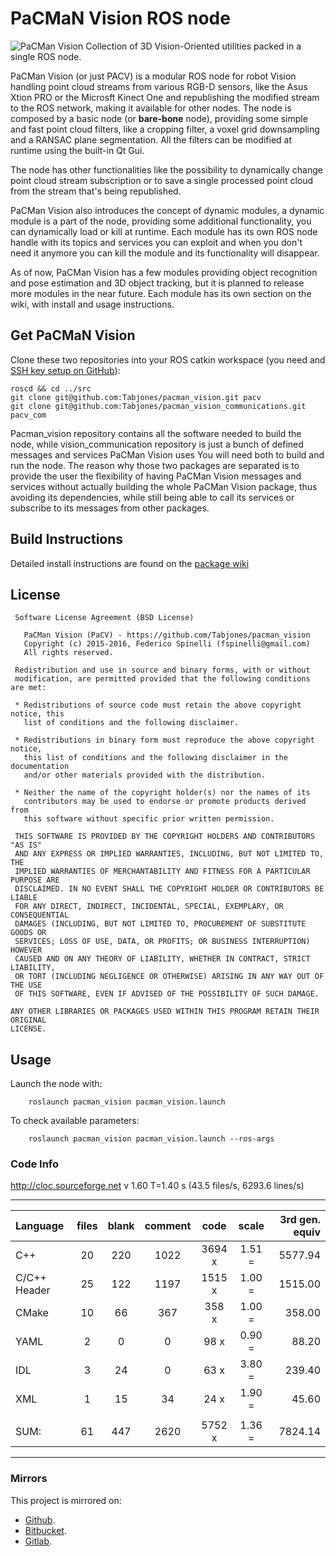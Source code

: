 # PaCMaN Vision ROS node #
![PaCMan Vision](https://cloud.githubusercontent.com/assets/1950251/12723299/22f2d844-c909-11e5-9621-142a1d49dcd4.png)
Collection of 3D Vision-Oriented utilities packed in a single ROS node.

PaCMan Vision (or just PACV) is a modular ROS node for robot Vision handling point cloud streams from various RGB-D sensors, like the Asus Xtion PRO or the Microsft Kinect One and republishing
the modified stream to the ROS network, making it available for other nodes.
The node is composed by a basic node (or __bare-bone__ node), providing some simple and fast point cloud filters, like a cropping filter, a voxel grid downsampling and a RANSAC plane
segmentation. All the filters can be modified at runtime using the built-in Qt Gui.

The node has other functionalities like the possibility to dynamically change point cloud stream subscription or to save a single processed point cloud from the stream that's being republished.

PaCMan Vision also introduces the concept of dynamic modules, a dynamic module is a part of the node, providing some additional functionality, you can dynamically load or kill at runtime.
Each module has its own ROS node handle with its topics and services you can exploit and when you don't need it anymore you can kill the module and its functionality will disappear.

As of now, PaCMan Vision has a few modules providing object recognition and pose estimation and 3D object tracking, but it is planned to release more modules in the near future.
Each module has its own section on the wiki, with install and usage instructions.

## Get PaCMaN Vision ##
Clone these two repositories into your ROS catkin workspace (you need and [SSH key setup on GitHub](https://help.github.com/articles/generating-an-ssh-key/)):
```
roscd && cd ../src
git clone git@github.com:Tabjones/pacman_vision.git pacv
git clone git@github.com:Tabjones/pacman_vision_communications.git pacv_com
```
Pacman_vision repository contains all the software needed to build the node, while vision_communication repository is just a bunch of defined messages and services PaCMan Vision uses
You will need both to build and run the node.
The reason why those two packages are separated is to provide the user the flexibility of having PaCMan Vision messages and services without actually building the
whole PaCMan Vision package, thus avoiding its dependencies, while still being able to call its services or subscribe to its messages from other packages.

## Build Instructions ##
Detailed install instructions are found on the [package wiki](https://github.com/Tabjones/pacman_vision/wiki)

## License ##

```
 Software License Agreement (BSD License)

   PaCMan Vision (PaCV) - https://github.com/Tabjones/pacman_vision
   Copyright (c) 2015-2016, Federico Spinelli (fspinelli@gmail.com)
   All rights reserved.

 Redistribution and use in source and binary forms, with or without
 modification, are permitted provided that the following conditions are met:

 * Redistributions of source code must retain the above copyright notice, this
   list of conditions and the following disclaimer.

 * Redistributions in binary form must reproduce the above copyright notice,
   this list of conditions and the following disclaimer in the documentation
   and/or other materials provided with the distribution.

 * Neither the name of the copyright holder(s) nor the names of its
   contributors may be used to endorse or promote products derived from
   this software without specific prior written permission.

 THIS SOFTWARE IS PROVIDED BY THE COPYRIGHT HOLDERS AND CONTRIBUTORS "AS IS"
 AND ANY EXPRESS OR IMPLIED WARRANTIES, INCLUDING, BUT NOT LIMITED TO, THE
 IMPLIED WARRANTIES OF MERCHANTABILITY AND FITNESS FOR A PARTICULAR PURPOSE ARE
 DISCLAIMED. IN NO EVENT SHALL THE COPYRIGHT HOLDER OR CONTRIBUTORS BE LIABLE
 FOR ANY DIRECT, INDIRECT, INCIDENTAL, SPECIAL, EXEMPLARY, OR CONSEQUENTIAL
 DAMAGES (INCLUDING, BUT NOT LIMITED TO, PROCUREMENT OF SUBSTITUTE GOODS OR
 SERVICES; LOSS OF USE, DATA, OR PROFITS; OR BUSINESS INTERRUPTION) HOWEVER
 CAUSED AND ON ANY THEORY OF LIABILITY, WHETHER IN CONTRACT, STRICT LIABILITY,
 OR TORT (INCLUDING NEGLIGENCE OR OTHERWISE) ARISING IN ANY WAY OUT OF THE USE
 OF THIS SOFTWARE, EVEN IF ADVISED OF THE POSSIBILITY OF SUCH DAMAGE.

ANY OTHER LIBRARIES OR PACKAGES USED WITHIN THIS PROGRAM RETAIN THEIR ORIGINAL
LICENSE.
```

## Usage ##

Launch the node with:
```
    roslaunch pacman_vision pacman_vision.launch
```

To check available parameters:
```
    roslaunch pacman_vision pacman_vision.launch --ros-args
```

### Code Info
http://cloc.sourceforge.net v 1.60  T=1.40 s (43.5 files/s, 6293.6 lines/s)
___


|Language  |  files |    blank |  comment |     code|    scale |  3rd gen. equiv|
|:--      | :--:    | :--:    | :--:      | :--:    | :--:    | --:           |
|C++          |        20  |     220  |    1022   |   3694 x  | 1.51 =   |     5577.94|
|C/C++ Header |        25  |     122  |    1197   |   1515 x  | 1.00 =   |     1515.00|
|CMake        |        10  |      66  |     367   |    358 x  | 1.00 =   |      358.00|
|YAML         |         2  |       0  |       0   |     98 x  | 0.90 =   |       88.20|
|IDL          |         3  |      24  |       0   |     63 x  | 3.80 =   |      239.40|
|XML          |         1  |      15  |      34   |     24 x  | 1.90 =   |       45.60|
|             |            |          |           |           |          |            |
|SUM:         |        61  |     447  |    2620   |   5752 x  | 1.36 =   |     7824.14|

___

### Mirrors ###
This project is mirrored on:

  * [Github](https://github.com/Tabjones/pacman_vision).
  * [Bitbucket](https://bitbucket.org/Tabjones/pacman_vision).
  * [Gitlab](https://gitlab.com/fspinelli/pacman_vision).


